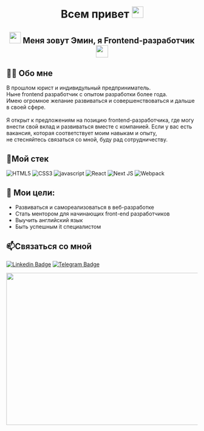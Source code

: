 <h1 align="center">Всем привет <img src="https://media.giphy.com/media/hvRJCLFzcasrR4ia7z/giphy.gif" height="30px"> </h1>
<h2 align="center"><img src="https://media.giphy.com/media/WUlplcMpOCEmTGBtBW/giphy.gif" width="30"> Меня зовут Эмин, я Frontend-разработчик <img src="https://media2.giphy.com/media/QssGEmpkyEOhBCb7e1/giphy.gif?cid=ecf05e47a0n3gi1bfqntqmob8g9aid1oyj2wr3ds3mg700bl&amp;rid=giphy.gif" width="32px"> </h2>

<h2> 👩‍💻 Обо мне </h2>

В прошлом юрист и индивидульный предприниматель.<br>
Ныне frontend разработчик с опытом разработки более года.<br>
Имею огромное желание развиваться и совершенствоваться и дальше в своей сфере.<br>  
Я открыт к предложениям на позицию frontend-разработчика, где могу внести свой вклад и развиваться вместе с компанией. Если у вас есть вакансия, которая соответствует моим навыкам и опыту, не стесняйтесь связаться со мной, буду рад сотрудничеству.

<h2>🔨Мой стек</h2>

![HTML5](https://img.shields.io/badge/html5-%23E34F26.svg?style=for-the-badge&logo=html5&logoColor=white)
![CSS3](https://img.shields.io/badge/css3-%231572B6.svg?style=for-the-badge&logo=css3&logoColor=white)
![javascript](https://img.shields.io/badge/JavaScript-F7DF1E?style=for-the-badge&logo=javascript&logoColor=black)
![React](https://img.shields.io/badge/react-%2320232a.svg?style=for-the-badge&logo=react&logoColor=f69220)
![Next JS](https://img.shields.io/badge/Next-black?style=for-the-badge&logo=next.js&logoColor=white)
![Webpack](https://img.shields.io/badge/webpack-%238DD6F9.svg?style=for-the-badge&logo=webpack&logoColor=black)

<h2>🎯 Мои цели: </h2>

* Развиваться и самореализоваться в веб-разработке
* Стать ментором для начинающих front-end разработчиков
* Выучить английский язык
* Быть успешным it специалистом

<h2>📫Cвязаться со мной </h2>

[![Linkedin Badge](https://img.shields.io/badge/-LinkedIn-blue?style=flat&logo=Linkedin&logoColor=white)](https://www.linkedin.com/in/emin-agjaev-9aba1322a)
[![Telegram Badge](https://img.shields.io/badge/-Telegram-blue?style=flat&logo=Telegram&logoColor=white)](https://t.me/emin_az14)

<img src="https://media.giphy.com/media/dWesBcTLavkZuG35MI/giphy.gif" width="894" height="400">
